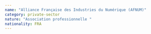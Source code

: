 ```yaml
---
name: "Alliance Française des Industries du Numérique (AFNUM)"
category: private-sector
nature: "Association professionnelle "
nationality: FRA
---
```

